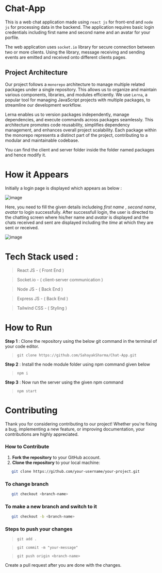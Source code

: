 # Chat-App

This is a web chat application made using `react js` for front-end and `node js` for processing data in the backend. The application requires basic login credentials including first name and second name and an avatar for your porfile.
 
The web application uses `socket.io` library for secure connection between two or more clients. Using the library, message receiving and sending events are emitted and received onto different clients pages. 
## Project Architecture

Our project follows a `monorepo` architecture to manage multiple related packages under a single repository. This allows us to organize and maintain various components, libraries, and modules efficiently. We use `Lerna`, a popular tool for managing JavaScript projects with multiple packages, to streamline our development workflow.

Lerna enables us to version packages independently, manage dependencies, and execute commands across packages seamlessly. This architecture promotes code reusability, simplifies dependency management, and enhances overall project scalability. Each package within the monorepo represents a distinct part of the project, contributing to a modular and maintainable codebase.

You can find the client and server folder inside the folder named packages and hence modify it.

# How it Appears

Initially a login page is displayed which appears as below : 

![image](https://github.com/SahayakSharma/Chat-App/assets/115233111/b7937ae8-dc6a-47a3-9744-8de21b3caf56)



Here, you need to fill the given details includeing _first name_ , _second name_, _avatar_ to login successfully. After successfull login, the user is directed to the chatting screen where his/her name and _avatar_ is displayed and the chats received and sent are displayed including the _time_ at which they are sent or received.

![image](https://github.com/SahayakSharma/Chat-App/assets/115233111/350a98cb-6416-43fa-933b-e573cfac611d)



# Tech Stack used : 
>React JS - ( Front End )

>Socket.io - ( client-server communication )

>Node JS - ( Back End )

>Express JS - ( Back End )

>Tailwind CSS - ( Styling )


# How to Run

**Step 1** : Clone the repository using the below git command in the terminal of your code editor.
>`git clone https://github.com/SahayakSharma/Chat-App.git`

**Step 2** : Install the node module folder using npm command given below
>`npm i`

**Step 3** : Now run the server using the given npm command
>`npm start`


# Contributing

Thank you for considering contributing to our project! Whether you're fixing a bug, implementing a new feature, or improving documentation, your contributions are highly appreciated.

### How to Contribute

1. **Fork the repository** to your GitHub account.
2. **Clone the repository** to your local machine:

```bash
   git clone https://github.com/your-username/your-project.git
```

### To change branch 
```bash
   git checkout <branch-name>
```

### To make a new branch and switch to it
```bash
   git checkout -b <branch-name>
```

### Steps to push your changes



 > `git add .`


  >`git commit -m "your-message"`


  >`git push origin <branch-name>`

Create a pull request after you are done with the changes.
 


